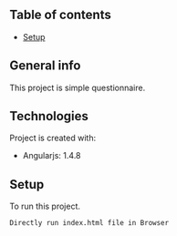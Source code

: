 ## Table of contents

- [Setup](#setup)

## General info

This project is simple questionnaire.

## Technologies

Project is created with:

- Angularjs: 1.4.8

## Setup

To run this project.

```
Directly run index.html file in Browser
```
